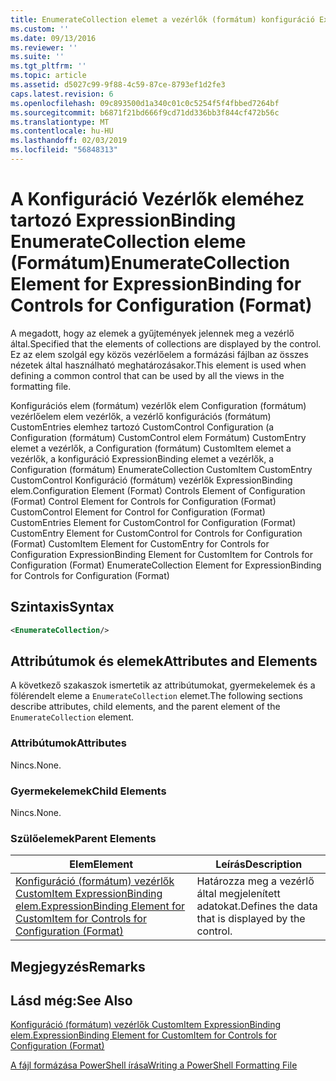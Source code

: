 ```yaml
---
title: EnumerateCollection elemet a vezérlők (formátum) konfiguráció ExpressionBinding |} A Microsoft Docs
ms.custom: ''
ms.date: 09/13/2016
ms.reviewer: ''
ms.suite: ''
ms.tgt_pltfrm: ''
ms.topic: article
ms.assetid: d5027c99-9f88-4c59-87ce-8793ef1d2fe3
caps.latest.revision: 6
ms.openlocfilehash: 09c893500d1a340c01c0c5254f5f4fbbed7264bf
ms.sourcegitcommit: b6871f21bd666f9cd71dd336bb3f844cf472b56c
ms.translationtype: MT
ms.contentlocale: hu-HU
ms.lasthandoff: 02/03/2019
ms.locfileid: "56848313"
---
```

# <a name="enumeratecollection-element-for-expressionbinding-for-controls-for-configuration-format"></a><span data-ttu-id="ccc92-102">A Konfiguráció Vezérlők eleméhez tartozó ExpressionBinding EnumerateCollection eleme (Formátum)</span><span class="sxs-lookup"><span data-stu-id="ccc92-102">EnumerateCollection Element for ExpressionBinding for Controls for Configuration (Format)</span></span>

<span data-ttu-id="ccc92-103">A megadott, hogy az elemek a gyűjtemények jelennek meg a vezérlő által.</span><span class="sxs-lookup"><span data-stu-id="ccc92-103">Specified that the elements of collections are displayed by the control.</span></span> <span data-ttu-id="ccc92-104">Ez az elem szolgál egy közös vezérlőelem a formázási fájlban az összes nézetek által használható meghatározásakor.</span><span class="sxs-lookup"><span data-stu-id="ccc92-104">This element is used when defining a common control that can be used by all the views in the formatting file.</span></span>

<span data-ttu-id="ccc92-105">Konfigurációs elem (formátum) vezérlők elem Configuration (formátum) vezérlőelem elem vezérlők, a vezérlő konfigurációs (formátum) CustomEntries elemhez tartozó CustomControl Configuration (a Configuration (formátum) CustomControl elem Formátum) CustomEntry elemet a vezérlők, a Configuration (formátum) CustomItem elemet a vezérlők, a konfiguráció ExpressionBinding elemet a vezérlők, a Configuration (formátum) EnumerateCollection CustomItem CustomEntry CustomControl Konfiguráció (formátum) vezérlők ExpressionBinding elem.</span><span class="sxs-lookup"><span data-stu-id="ccc92-105">Configuration Element (Format) Controls Element of Configuration (Format) Control Element for Controls for Configuration (Format) CustomControl Element for Control for Configuration (Format) CustomEntries Element for CustomControl for Configuration (Format) CustomEntry Element for CustomControl for Controls for Configuration (Format) CustomItem Element for CustomEntry for Controls for Configuration ExpressionBinding Element for CustomItem for Controls for Configuration (Format) EnumerateCollection Element for ExpressionBinding for Controls for Configuration (Format)</span></span>

## <a name="syntax"></a><span data-ttu-id="ccc92-106">Szintaxis</span><span class="sxs-lookup"><span data-stu-id="ccc92-106">Syntax</span></span>

```xml
<EnumerateCollection/>
```

## <a name="attributes-and-elements"></a><span data-ttu-id="ccc92-107">Attribútumok és elemek</span><span class="sxs-lookup"><span data-stu-id="ccc92-107">Attributes and Elements</span></span>

<span data-ttu-id="ccc92-108">A következő szakaszok ismertetik az attribútumokat, gyermekelemek és a fölérendelt eleme a `EnumerateCollection` elemet.</span><span class="sxs-lookup"><span data-stu-id="ccc92-108">The following sections describe attributes, child elements, and the parent element of the `EnumerateCollection` element.</span></span>

### <a name="attributes"></a><span data-ttu-id="ccc92-109">Attribútumok</span><span class="sxs-lookup"><span data-stu-id="ccc92-109">Attributes</span></span>

<span data-ttu-id="ccc92-110">Nincs.</span><span class="sxs-lookup"><span data-stu-id="ccc92-110">None.</span></span>

### <a name="child-elements"></a><span data-ttu-id="ccc92-111">Gyermekelemek</span><span class="sxs-lookup"><span data-stu-id="ccc92-111">Child Elements</span></span>

<span data-ttu-id="ccc92-112">Nincs.</span><span class="sxs-lookup"><span data-stu-id="ccc92-112">None.</span></span>

### <a name="parent-elements"></a><span data-ttu-id="ccc92-113">Szülőelemek</span><span class="sxs-lookup"><span data-stu-id="ccc92-113">Parent Elements</span></span>

|<span data-ttu-id="ccc92-114">Elem</span><span class="sxs-lookup"><span data-stu-id="ccc92-114">Element</span></span>|<span data-ttu-id="ccc92-115">Leírás</span><span class="sxs-lookup"><span data-stu-id="ccc92-115">Description</span></span>|
|-------------|-----------------|
|[<span data-ttu-id="ccc92-116">Konfiguráció (formátum) vezérlők CustomItem ExpressionBinding elem.</span><span class="sxs-lookup"><span data-stu-id="ccc92-116">ExpressionBinding Element for CustomItem for Controls for Configuration (Format)</span></span>](./expressionbinding-element-for-customitem-for-controls-for-configuration-format.md)|<span data-ttu-id="ccc92-117">Határozza meg a vezérlő által megjelenített adatokat.</span><span class="sxs-lookup"><span data-stu-id="ccc92-117">Defines the data that is displayed by the control.</span></span>|

## <a name="remarks"></a><span data-ttu-id="ccc92-118">Megjegyzés</span><span class="sxs-lookup"><span data-stu-id="ccc92-118">Remarks</span></span>

## <a name="see-also"></a><span data-ttu-id="ccc92-119">Lásd még:</span><span class="sxs-lookup"><span data-stu-id="ccc92-119">See Also</span></span>

[<span data-ttu-id="ccc92-120">Konfiguráció (formátum) vezérlők CustomItem ExpressionBinding elem.</span><span class="sxs-lookup"><span data-stu-id="ccc92-120">ExpressionBinding Element for CustomItem for Controls for Configuration (Format)</span></span>](./expressionbinding-element-for-customitem-for-controls-for-configuration-format.md)

[<span data-ttu-id="ccc92-121">A fájl formázása PowerShell írása</span><span class="sxs-lookup"><span data-stu-id="ccc92-121">Writing a PowerShell Formatting File</span></span>](./writing-a-powershell-formatting-file.md)
